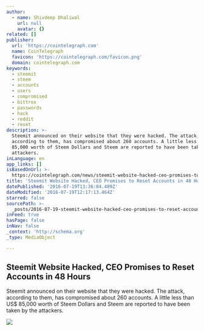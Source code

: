 ```yaml
---
author:
  - name: Shivdeep Dhaliwal
    url: null
    avatar: {}
related: []
publisher:
  url: 'https://cointelegraph.com'
  name: CoinTelegraph
  favicon: 'https://cointelegraph.com/favicon.png'
  domain: cointelegraph.com
keywords:
  - steemit
  - steem
  - accounts
  - users
  - compromised
  - bittrex
  - passwords
  - hack
  - reddit
  - reset
description: >-
  Steemit announced on their website that they were hacked. The attack,
  according to them, has compromised about 260 accounts. A little less than US$
  85,000 worth of Steem Dollars and Steem are reported to have been taken by the
  attackers.
inLanguage: en
app_links: []
isBasedOnUrl: >-
  https://cointelegraph.com/news/steemit-website-hacked-ceo-promises-to-reset-accounts-in-48-hours
title: 'Steemit Website Hacked, CEO Promises to Reset Accounts in 48 Hours'
datePublished: '2016-07-19T13:36:04.489Z'
dateModified: '2016-07-19T12:17:13.464Z'
starred: false
sourcePath: >-
  _posts/2016-07-19-steemit-website-hacked-ceo-promises-to-reset-accounts-in-48.md
inFeed: true
hasPage: false
inNav: false
_context: 'http://schema.org'
_type: MediaObject

---
```

<article style=""><h1>Steemit Website Hacked, CEO Promises to Reset Accounts in 48 Hours</h1><p>Steemit announced on their website that they were hacked. The attack, according to them, has compromised about 260 accounts. A little less than US$ 85,000 worth of Steem Dollars and Steem are reported to have been taken by the attackers.</p><img src="https://cointelegraph.com/images/725_aHR0cDovL2NvaW50ZWxlZ3JhcGguY29tL3N0b3JhZ2UvdXBsb2Fkcy92aWV3LzJiMTQyNDFhMjdlZDM1ZjkzZGQxOWVkOWNhNzcyMGI1LmpwZw==.jpg" /></article>